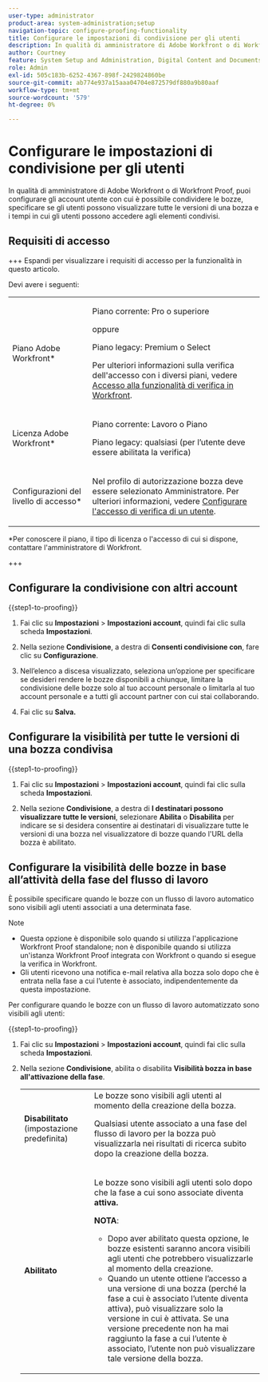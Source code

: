 ```yaml
---
user-type: administrator
product-area: system-administration;setup
navigation-topic: configure-proofing-functionality
title: Configurare le impostazioni di condivisione per gli utenti
description: In qualità di amministratore di Adobe Workfront o di Workfront Proof, puoi configurare gli account utente con cui è possibile condividere le bozze, specificare se gli utenti possono visualizzare tutte le versioni di una bozza e i tempi in cui gli utenti possono accedere agli elementi condivisi.
author: Courtney
feature: System Setup and Administration, Digital Content and Documents
role: Admin
exl-id: 505c183b-6252-4367-898f-2429824860be
source-git-commit: ab774e937a15aaa04704e872579df880a9b80aaf
workflow-type: tm+mt
source-wordcount: '579'
ht-degree: 0%

---
```


# Configurare le impostazioni di condivisione per gli utenti

In qualità di amministratore di Adobe Workfront o di Workfront Proof, puoi configurare gli account utente con cui è possibile condividere le bozze, specificare se gli utenti possono visualizzare tutte le versioni di una bozza e i tempi in cui gli utenti possono accedere agli elementi condivisi.

## Requisiti di accesso

+++ Espandi per visualizzare i requisiti di accesso per la funzionalità in questo articolo.

Devi avere i seguenti:

<table style="table-layout:auto"> 
 <col> 
 <col> 
 <tbody> 
  <tr> 
   <td role="rowheader">Piano Adobe Workfront*</td> 
   <td> <p>Piano corrente: Pro o superiore</p> <p>oppure</p> <p>Piano legacy: Premium o Select</p> <p>Per ulteriori informazioni sulla verifica dell'accesso con i diversi piani, vedere <a href="../../../administration-and-setup/manage-workfront/configure-proofing/access-to-proofing-functionality.md" class="MCXref xref">Accesso alla funzionalità di verifica in Workfront</a>.</p> </td> 
  </tr> 
  <tr> 
   <td role="rowheader">Licenza Adobe Workfront*</td> 
   <td> <p>Piano corrente: Lavoro o Piano</p> <p>Piano legacy: qualsiasi (per l’utente deve essere abilitata la verifica)</p> </td> 
  </tr> 
  <tr> 
   <td role="rowheader">Configurazioni del livello di accesso*</td> 
   <td> <p>Nel profilo di autorizzazione bozza deve essere selezionato Amministratore. Per ulteriori informazioni, vedere <a href="../../../administration-and-setup/manage-workfront/configure-proofing/configure-a-users-proofing-access.md" class="MCXref xref">Configurare l'accesso di verifica di un utente</a>.</p> </td> 
  </tr> 
 </tbody> 
</table>

&#42;Per conoscere il piano, il tipo di licenza o l&#39;accesso di cui si dispone, contattare l&#39;amministratore di Workfront.

+++

## Configurare la condivisione con altri account

{{step1-to-proofing}}

1. Fai clic su **Impostazioni** > **Impostazioni account**, quindi fai clic sulla scheda **Impostazioni**.

1. Nella sezione **Condivisione**, a destra di **Consenti condivisione con**, fare clic su **Configurazione**.

1. Nell’elenco a discesa visualizzato, seleziona un’opzione per specificare se desideri rendere le bozze disponibili a chiunque, limitare la condivisione delle bozze solo al tuo account personale o limitarla al tuo account personale e a tutti gli account partner con cui stai collaborando.
1. Fai clic su **Salva.**

## Configurare la visibilità per tutte le versioni di una bozza condivisa

{{step1-to-proofing}}

1. Fai clic su **Impostazioni** > **Impostazioni account**, quindi fai clic sulla scheda **Impostazioni**.

1. Nella sezione **Condivisione**, a destra di **I destinatari possono visualizzare tutte le versioni**, selezionare **Abilita** o **Disabilita** per indicare se si desidera consentire ai destinatari di visualizzare tutte le versioni di una bozza nel visualizzatore di bozze quando l&#39;URL della bozza è abilitato.

## Configurare la visibilità delle bozze in base all’attività della fase del flusso di lavoro

È possibile specificare quando le bozze con un flusso di lavoro automatico sono visibili agli utenti associati a una determinata fase.

>[!NOTE]
>
>* Questa opzione è disponibile solo quando si utilizza l&#39;applicazione Workfront Proof standalone; non è disponibile quando si utilizza un&#39;istanza Workfront Proof integrata con Workfront o quando si esegue la verifica in Workfront.
>* Gli utenti ricevono una notifica e-mail relativa alla bozza solo dopo che è entrata nella fase a cui l’utente è associato, indipendentemente da questa impostazione.
>

Per configurare quando le bozze con un flusso di lavoro automatizzato sono visibili agli utenti:

{{step1-to-proofing}}

1. Fai clic su **Impostazioni** > **Impostazioni account**, quindi fai clic sulla scheda **Impostazioni**.

1. Nella sezione **Condivisione**, abilita o disabilita **Visibilità bozza in base all&#39;attivazione della fase**.

   <table style="table-layout:auto"> 
    <col> 
    <col> 
    <tbody> 
     <tr> 
      <td role="rowheader"><strong>Disabilitato</strong> (impostazione predefinita)</td> 
      <td>Le bozze sono visibili agli utenti al momento della creazione della bozza.<br><p>Qualsiasi utente associato a una fase del flusso di lavoro per la bozza può visualizzarla nei risultati di ricerca subito dopo la creazione della bozza.</p></td> 
     </tr> 
     <tr> 
      <td role="rowheader"><strong>Abilitato</strong> </td> 
      <td> <p>Le bozze sono visibili agli utenti solo dopo che la fase a cui sono associate diventa <strong>attiva.</strong></p> <p><b>NOTA</b>:   
        <ul> 
         <li><em style="font-style: normal;">Dopo aver abilitato questa opzione, le bozze esistenti saranno ancora visibili agli utenti che potrebbero visualizzarle al momento della creazione.</em> </li> 
         <li>Quando un utente ottiene l’accesso a una versione di una bozza (perché la fase a cui è associato l’utente diventa attiva), può visualizzare solo la versione in cui è attivata. Se una versione precedente non ha mai raggiunto la fase a cui l’utente è associato, l’utente non può visualizzare tale versione della bozza.</li> 
        </ul> </p> </td> 
     </tr> 
    </tbody> 
   </table>
